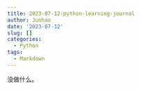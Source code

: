 ```yaml
---
title: 2023-07-12-python-learning-journal
author: Junhao
date: '2023-07-12'
slug: []
categories:
  - Python
tags:
  - Markdown
---
```

  没做什么。